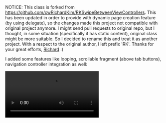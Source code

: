 NOTICE: This class is forked from https://github.com/cwRichardKim/RKSwipeBetweenViewControllers. This has been updated in order to provide with dynamic page creation feature (by using delegate), so the changes made this project not compatible with original project anymore. I might send pull requests to original repo, but I thought, in some situation (specifically it has static content), original class might be more suitable. So I decided to rename this and treat it as another project. With a respect to the original author, I left prefix 'RK'. Thanks for your great efforts, [Richard](https://github.com/cwRichardKim) :)

I added some features like looping, scrollable fragment (above tab buttons), navigation controller integration as well:


<video src="https://dl.dropboxusercontent.com/u/14547225/_ext/RKSwipableViewController.m4v" width="300" />


RKSwipableViewController
===========================

UIPageViewController and custom UISegmentedControl that scrollable and animated in synchronized manner. 

##Pod
	pod 'RKSwipableViewController'
	

## how to use 
(check out the provided AppDelegate to see an example):

__Programmatically__ (preferred)

1. Import RKSwipableViewController.h
	
	```objc
	#import <RKSwipableViewController/RKSwipableViewController.h>
	```

2. Initialize a RKSwipableViewController (Below is a sample implemented in AppDelegate. Class of `self` should declare RKSwipableViewControllerDataSource)

  	```objc
	RKSwipableViewController *swipableVC = [[RKSwipableViewController alloc] init];
	// customizing things
	swipableVC.isSegmentSizeFixed = NO;
	swipableVC.segmentButtonMinimumWidth = 50.0f;
	swipableVC.segmentButtonMarginWidth = 25.0f;
	swipableVC.segmentButtonEdgeMarginWidth = 10.0f;
	swipableVC.shouldSelectedButtonCentered = YES;
	swipableVC.segmentButtonHeight = 44.0f;
	swipableVC.segmentButtonBackgroundColor = [UIColor colorWithRed:0 green:0.4 blue:0.7 alpha:1];
	swipableVC.segmentButtonTextColor = [UIColor whiteColor];
	swipableVC.selectionBarColor = [UIColor greenColor];
	swipableVC.segmentContainerScrollViewBackgroundColor = [UIColor colorWithRed:0 green:0.4 blue:0.7 alpha:1];
	swipableVC.dataSource = self;
	swipableVC.enablesScrollingOverEdge = YES;
	swipableVC.isScrolledWhenTapSegment = YES;
	swipableVC.doUpdateNavigationTitleWithSwipedViewController = YES;
	```
	
3. implement RKSwipableViewControllerDataSource delegate
  	
	```objc
	- (long)numberOfViewControllers:(RKSwipableViewController *)swipableViewController {
	    return NUMBER_OF_SWIPABLE_VIEWS;
	}
	
	- (UIViewController *)swipableViewController:(RKSwipableViewController *)swipableViewController      
	                            viewControllerAt:(long)index 
	{
	    // VC source should be initialized before execution path arrives at here.
	    if(_vcArray[index] == [NSNull null]) {
	        UIViewController *vc = [[UIViewController alloc] init];
	        vc.view.backgroundColor = [UIColor colorWithWhite:1.0 - (index/16.0) alpha:1];
	        _vcArray[index] = vc;
	        UILabel *label = [[UILabel alloc] initWithFrame:swipableViewController.view.frame];
	        label.text = _vcMenuTitles[index];
	        label.textAlignment = NSTextAlignmentCenter;
	        label.font = [UIFont systemFontOfSize:36];
	        label.autoresizingMask = UIViewAutoresizingFlexibleWidth | UIViewAutoresizingFlexibleHeight;
	        [vc.view addSubview:label];
	        vc.title = label.text;
	    }
	    return _vcArray[index];
	}
	
	- (long)swipableViewController:(RKSwipableViewController *)swipableViewController
	         indexOfViewController:(UIViewController *)viewController 
	{
	    for(long i=0; i<_vcArray.count; i++) {
	        if(_vcArray[i] == viewController)
	            return i;
	    }
	    return NSNotFound;
	}
	
	- (NSString *)swipableViewController:(RKSwipableViewController *)swipableViewController 
	                        segmentTextAt:(long)index 
	{
	    return _vcMenuTitles[index];
	}
	```

4. Use the custom class (or call it as the first controller from app delegate: see below)
  	
	```objc
  	self.window = [[UIWindow alloc] initWithFrame:UIScreen.mainScreen.bounds];
  	self.window.rootViewController = navigationController;
  	[self.window makeKeyAndVisible];
  	```

.

.

  
__StoryBoard__
(Will be updated)


.

.



### Areas for Improvement / Involvement
* Background blew out when pushing a view controller. Make the animation more natural.
